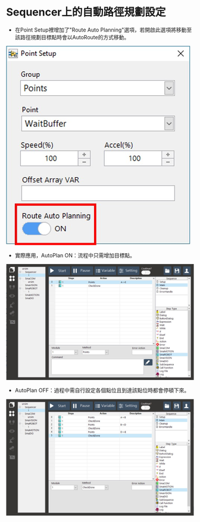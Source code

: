 # Sequencer上的自動路徑規劃設定

* 在Point Setup裡增加了"Route Auto Planning"選項，若開啟此選項將移動至該路徑規劃目標點時會以AutoRoute的方式移動。

![Point Setup&#x81EA;&#x52D5;&#x8DEF;&#x5F91;&#x898F;&#x5283;&#x9078;&#x9805;](../../.gitbook/assets/seqautoroute.jpg)

* 實際應用，AutoPlan ON：流程中只需增加目標點。

![AutoPlan ON A-&amp;gt;E&#x7A0B;&#x5F0F;&#x7DE8;&#x8F2F;](../../.gitbook/assets/kai-qi-zi-dong-lu-jing-gui-hua.JPG)

* AutoPlan OFF：過程中需自行設定各個點位且到達該點位時都會停頓下來。

![AutoPlan OFF A-&amp;gt;E&#x7A0B;&#x5F0F;&#x7DE8;&#x8F2F;](../../.gitbook/assets/wei-kai-qi-zi-dong-lu-jing-gui-hua-lu-xian.JPG)

